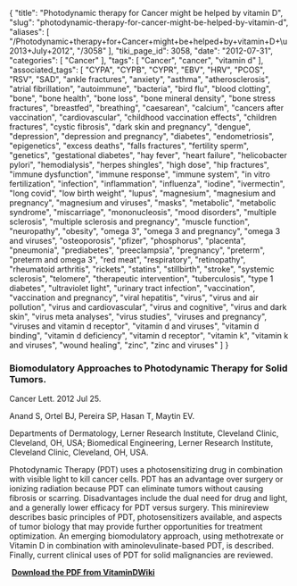 {
    "title": "Photodynamic therapy for Cancer might be helped by vitamin D",
    "slug": "photodynamic-therapy-for-cancer-might-be-helped-by-vitamin-d",
    "aliases": [
        "/Photodynamic+therapy+for+Cancer+might+be+helped+by+vitamin+D+\u2013+July+2012",
        "/3058"
    ],
    "tiki_page_id": 3058,
    "date": "2012-07-31",
    "categories": [
        "Cancer"
    ],
    "tags": [
        "Cancer",
        "cancer",
        "vitamin d"
    ],
    "associated_tags": [
        "CYPA",
        "CYPB",
        "CYPR",
        "EBV",
        "HRV",
        "PCOS",
        "RSV",
        "SAD",
        "ankle fractures",
        "anxiety",
        "asthma",
        "atherosclerosis",
        "atrial fibrillation",
        "autoimmune",
        "bacteria",
        "bird flu",
        "blood clotting",
        "bone",
        "bone health",
        "bone loss",
        "bone mineral density",
        "bone stress fractures",
        "breastfed",
        "breathing",
        "caesarean",
        "calcium",
        "cancers after vaccination",
        "cardiovascular",
        "childhood vaccination effects",
        "children fractures",
        "cystic fibrosis",
        "dark skin and pregnancy",
        "dengue",
        "depression",
        "depression and pregnancy",
        "diabetes",
        "endometriosis",
        "epigenetics",
        "excess deaths",
        "falls fractures",
        "fertility sperm",
        "genetics",
        "gestational diabetes",
        "hay fever",
        "heart failure",
        "helicobacter pylori",
        "hemodialysis",
        "herpes shingles",
        "high dose",
        "hip fractures",
        "immune dysfunction",
        "immune response",
        "immune system",
        "in vitro fertilization",
        "infection",
        "inflammation",
        "influenza",
        "iodine",
        "ivermectin",
        "long covid",
        "low birth weight",
        "lupus",
        "magnesium",
        "magnesium and pregnancy",
        "magnesium and viruses",
        "masks",
        "metabolic",
        "metabolic syndrome",
        "miscarriage",
        "mononucleosis",
        "mood disorders",
        "multiple sclerosis",
        "multiple sclerosis and pregnancy",
        "muscle function",
        "neuropathy",
        "obesity",
        "omega 3",
        "omega 3 and pregnancy",
        "omega 3 and viruses",
        "osteoporosis",
        "pfizer",
        "phosphorus",
        "placenta",
        "pneumonia",
        "prediabetes",
        "preeclampsia",
        "pregnancy",
        "preterm",
        "preterm and omega 3",
        "red meat",
        "respiratory",
        "retinopathy",
        "rheumatoid arthritis",
        "rickets",
        "statins",
        "stillbirth",
        "stroke",
        "systemic sclerosis",
        "telomere",
        "therapeutic intervention",
        "tuberculosis",
        "type 1 diabetes",
        "ultraviolet light",
        "urinary tract infection",
        "vaccination",
        "vaccination and pregnancy",
        "viral hepatitis",
        "virus",
        "virus and air pollution",
        "virus and cardiovascular",
        "virus and cognitive",
        "virus and dark skin",
        "virus meta analyses",
        "virus studies",
        "viruses and pregnancy",
        "viruses and vitamin d receptor",
        "vitamin d and viruses",
        "vitamin d binding",
        "vitamin d deficiency",
        "vitamin d receptor",
        "vitamin k",
        "vitamin k and viruses",
        "wound healing",
        "zinc",
        "zinc and viruses"
    ]
}


### Biomodulatory Approaches to Photodynamic Therapy for Solid Tumors.

Cancer Lett. 2012 Jul 25. 

Anand S, Ortel BJ, Pereira SP, Hasan T, Maytin EV.

Departments of Dermatology, Lerner Research Institute, Cleveland Clinic, Cleveland, OH, USA; Biomedical Engineering, Lerner Research Institute, Cleveland Clinic, Cleveland, OH, USA.

Photodynamic Therapy (PDT) uses a photosensitizing drug in combination with visible light to kill cancer cells. PDT has an advantage over surgery or ionizing radiation because PDT can eliminate tumors without causing fibrosis or scarring. Disadvantages include the dual need for drug and light, and a generally lower efficacy for PDT versus surgery. This minireview describes basic principles of PDT, photosensitizers available, and aspects of tumor biology that may provide further opportunities for treatment optimization. An emerging biomodulatory approach, using methotrexate or Vitamin D in combination with aminolevulinate-based PDT, is described. Finally, current clinical uses of PDT for solid malignancies are reviewed.

 **<i class="fas fa-file-pdf" style="margin-right: 0.3em;"></i><a href="https://d378j1rmrlek7x.cloudfront.net/attachments/pdf/biomodulatory-approaches-to-photodynamic-therapy.pdf">Download the PDF from VitaminDWiki</a>**